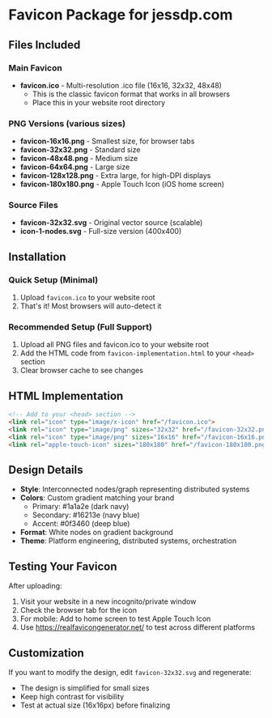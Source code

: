 # Favicon Package for jessdp.com

## Files Included

### Main Favicon
- **favicon.ico** - Multi-resolution .ico file (16x16, 32x32, 48x48)
  - This is the classic favicon format that works in all browsers
  - Place this in your website root directory

### PNG Versions (various sizes)
- **favicon-16x16.png** - Smallest size, for browser tabs
- **favicon-32x32.png** - Standard size
- **favicon-48x48.png** - Medium size
- **favicon-64x64.png** - Large size
- **favicon-128x128.png** - Extra large, for high-DPI displays
- **favicon-180x180.png** - Apple Touch Icon (iOS home screen)

### Source Files
- **favicon-32x32.svg** - Original vector source (scalable)
- **icon-1-nodes.svg** - Full-size version (400x400)

## Installation

### Quick Setup (Minimal)
1. Upload `favicon.ico` to your website root
2. That's it! Most browsers will auto-detect it

### Recommended Setup (Full Support)
1. Upload all PNG files and favicon.ico to your website root
2. Add the HTML code from `favicon-implementation.html` to your `<head>` section
3. Clear browser cache to see changes

## HTML Implementation

```html
<!-- Add to your <head> section -->
<link rel="icon" type="image/x-icon" href="/favicon.ico">
<link rel="icon" type="image/png" sizes="32x32" href="/favicon-32x32.png">
<link rel="icon" type="image/png" sizes="16x16" href="/favicon-16x16.png">
<link rel="apple-touch-icon" sizes="180x180" href="/favicon-180x180.png">
```

## Design Details

- **Style**: Interconnected nodes/graph representing distributed systems
- **Colors**: Custom gradient matching your brand
  - Primary: #1a1a2e (dark navy)
  - Secondary: #16213e (navy blue)
  - Accent: #0f3460 (deep blue)
- **Format**: White nodes on gradient background
- **Theme**: Platform engineering, distributed systems, orchestration

## Testing Your Favicon

After uploading:
1. Visit your website in a new incognito/private window
2. Check the browser tab for the icon
3. For mobile: Add to home screen to test Apple Touch Icon
4. Use https://realfavicongenerator.net/ to test across different platforms

## Customization

If you want to modify the design, edit `favicon-32x32.svg` and regenerate:
- The design is simplified for small sizes
- Keep high contrast for visibility
- Test at actual size (16x16px) before finalizing
